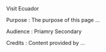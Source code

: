Visit Ecuador

Purpose : The purpose of this page ... 

Audience : Priamry 
           Secondary 

Credits : 
          Content provided by ... 
          